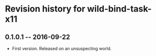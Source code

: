 # Revision history for wild-bind-task-x11

## 0.1.0.1  -- 2016-09-22

* First version. Released on an unsuspecting world.
